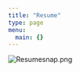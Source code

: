 ```yaml
---
title: "Resume"
type: page
menu:
  main: {}
---
```


![Resumesnap.png](https://raw.githubusercontent.com/santacruzm/NewWebsite-/blob/master/content/post/Resumesnap.png)
